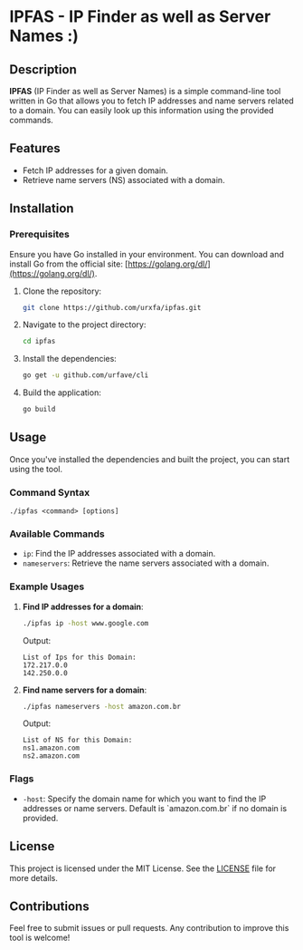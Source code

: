 # IPFAS - IP Finder as well as Server Names :)

## Description

**IPFAS** (IP Finder as well as Server Names) is a simple command-line tool written in Go that allows you to fetch IP addresses and name servers related to a domain. You can easily look up this information using the provided commands.

## Features

- Fetch IP addresses for a given domain.
- Retrieve name servers (NS) associated with a domain.

## Installation

### Prerequisites

Ensure you have Go installed in your environment. You can download and install Go from the official site: [https://golang.org/dl/](https://golang.org/dl/).

1. Clone the repository:

   ```bash
   git clone https://github.com/urxfa/ipfas.git
   ```

2. Navigate to the project directory:

   ```bash
   cd ipfas
   ```

3. Install the dependencies:

   ```bash
   go get -u github.com/urfave/cli
   ```

4. Build the application:

   ```bash
   go build
   ```

## Usage

Once you've installed the dependencies and built the project, you can start using the tool.

### Command Syntax

```
./ipfas <command> [options]
```

### Available Commands

- `ip`: Find the IP addresses associated with a domain.
- `nameservers`: Retrieve the name servers associated with a domain.

### Example Usages

1. **Find IP addresses for a domain**:

   ```bash
   ./ipfas ip -host www.google.com
   ```

   Output:

   ```
   List of Ips for this Domain:
   172.217.0.0
   142.250.0.0
   ```

2. **Find name servers for a domain**:

   ```bash
   ./ipfas nameservers -host amazon.com.br
   ```

   Output:

   ```
   List of NS for this Domain:
   ns1.amazon.com
   ns2.amazon.com
   ```

### Flags

- `-host`: Specify the domain name for which you want to find the IP addresses or name servers. Default is \`amazon.com.br\` if no domain is provided.

## License

This project is licensed under the MIT License. See the [LICENSE](LICENSE) file for more details.

## Contributions

Feel free to submit issues or pull requests. Any contribution to improve this tool is welcome!
